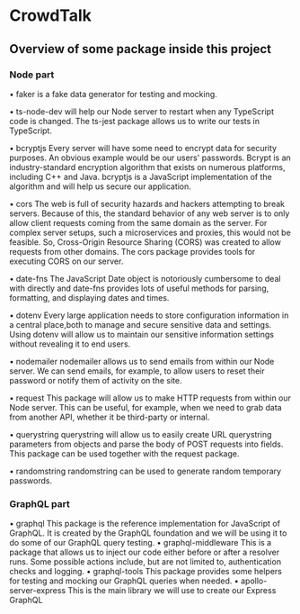# CrowdTalk

## Overview of some package inside this project

### Node part

• faker
is a fake data generator for testing and mocking.

• ts-node-dev
will help our Node server to restart when any TypeScript code is
changed.
The ts-jest package allows us to write our tests in TypeScript.

• bcryptjs
Every server will have some need to encrypt data for security purposes. An obvious example would be our users' passwords. Bcrypt is an industry-standard encryption
algorithm that exists on numerous platforms, including C++ and Java. bcryptjs is a JavaScript implementation of the algorithm and will help us secure our application.

• cors
The web is full of security hazards and hackers attempting to break servers. Because of this, the standard behavior of any web server is to only allow client requests
coming from the same domain as the server. For complex server setups, such a
microservices and proxies, this would not be feasible. So, Cross-Origin Resource
Sharing (CORS) was created to allow requests from other domains. The cors
package provides tools for executing CORS on our server.

• date-fns
The JavaScript Date object is notoriously cumbersome to deal with directly and
date-fns provides lots of useful methods for parsing, formatting, and displaying
dates and times.

• dotenv
Every large application needs to store configuration information in a central place,both to manage and secure sensitive data and settings. Using dotenv will allow us
to maintain our sensitive information settings without revealing it to end users.

• nodemailer
nodemailer allows us to send emails from within our Node server. We can send
emails, for example, to allow users to reset their password or notify them of activity on the site.

• request
This package will allow us to make HTTP requests from within our Node server.
This can be useful, for example, when we need to grab data from another API,
whether it be third-party or internal.

• querystring
querystring will allow us to easily create URL querystring parameters from objects and parse the body of POST requests into fields. This package can be used together with the request package.

• randomstring
randomstring can be used to generate random temporary passwords.

### GraphQL part

• graphql
This package is the reference implementation for JavaScript of GraphQL. It is
created by the GraphQL foundation and we will be using it to do some of our
GraphQL query testing.
• graphql-middleware
This is a package that allows us to inject our code either before or after a resolver
runs. Some possible actions include, but are not limited to, authentication checks
and logging.
• graphql-tools
This package provides some helpers for testing and mocking our GraphQL queries
when needed.
• apollo-server-express
This is the main library we will use to create our Express GraphQL
